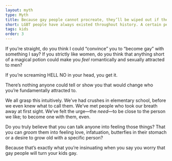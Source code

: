 ```yaml
---
layout: myth
type: Myth
title: Because gay people cannot procreate, they’ll be wiped out if they don’t “recruit” / turn kids gay.
short: LGBT people have always existed throughout history. A certain percentage of kids born is statistically bound to be LGBT. Thus, there’s no need to “turn” anyone, even it were possible.
tags: kids
order: 3
---
```


If you’re straight, do you think I could “convince” you to “become gay” with something I say? If you strictly like women, do you think that anything short of a magical potion could make you *feel* romantically and sexually attracted to men? 

If you’re screaming HELL NO in your head, you get it. 

There’s nothing anyone could tell or show you that would change who you’re fundamentally attracted to. 

We all grasp this intuitively. We’ve had crushes in elementary school, before we even knew what to call them. We’ve met people who took our breath away at first sight. We’ve felt the urge—the *need*—to be close to the person we like; to become one with them, even. 

Do you truly believe that you can talk anyone into feeling those things? That you can *groom* them into feeling love, infatuation, butterfies in their stomach or a desire to grow old with a specific person?

Because that’s exactly what you’re insinuating when you say you worry that gay people will turn your kids gay.